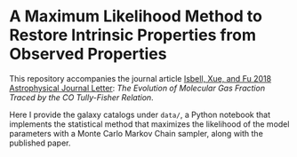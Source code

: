 # A Maximum Likelihood Method to Restore Intrinsic Properties from Observed Properties

This repository accompanies the journal article [Isbell, Xue, and Fu
2018 Astrophysical Journal Letter](https://ui.adsabs.harvard.edu/abs/2018ApJ...869L..37I/): 
*The Evolution of Molecular Gas Fraction Traced by the CO Tully-Fisher
Relation*.

Here I provide the galaxy catalogs under `data/`, a Python notebook
that implements the statistical method that maximizes the likelihood of
the model parameters with a Monte Carlo Markov Chain sampler, along with 
the published paper.
